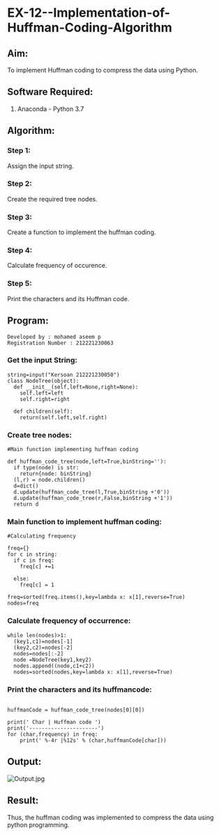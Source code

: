 # EX-12--Implementation-of-Huffman-Coding-Algorithm
## Aim:
To implement Huffman coding to compress the data using Python.

## Software Required:
1. Anaconda - Python 3.7

## Algorithm:
### Step 1: 
Assign the input string.
### Step 2:
Create the required tree nodes.
### Step 3:
Create a function to implement the huffman coding.
### Step 4:
Calculate frequency of occurence.
### Step 5:
Print the characters and its Huffman code.
## Program:
~~~
Developed by : mohamed aseem p
Registration Number : 212221230063
~~~
### Get the input String:
~~~
string=input("Kersoan 212221230050")
class NodeTree(object):
  def __init__(self,left=None,right=None):
    self.left=left
    self.right=right
    
  def children(self):
    return(self.left,self.right)
~~~        
### Create tree nodes:
~~~
#Main function implementing huffman coding

def huffman_code_tree(node,left=True,binString=''):
  if type(node) is str:
    return{node: binString}
  (l,r) = node.children()
  d=dict()
  d.update(huffman_code_tree(l,True,binString +'0'))
  d.update(huffman_code_tree(r,False,binString +'1'))
  return d
~~~    
### Main function to implement huffman coding:
~~~
#Calculating frequency

freq={}
for c in string:
  if c in freq:
    freq[c] +=1
  
  else:
    freq[c] = 1

freq=sorted(freq.items(),key=lambda x: x[1],reverse=True)
nodes=freq
~~~
### Calculate frequency of occurrence:
~~~
while len(nodes)>1:
  (key1,c1)=nodes[-1]
  (key2,c2)=nodes[-2]
  nodes=nodes[:-2]
  node =NodeTree(key1,key2)
  nodes.append((node,c1+c2))
  nodes=sorted(nodes,key=lambda x: x[1],reverse=True)
~~~    
### Print the characters and its huffmancode:
~~~

huffmanCode = huffman_code_tree(nodes[0][0])

print(' Char | Huffman code ')
print('----------------------')
for (char,frequency) in freq:
    print(' %-4r |%12s' % (char,huffmanCode[char]))
~~~
## Output:
![Output.jpg](Output.jpg)




## Result:

Thus, the huffman coding was implemented to compress the data using python programming.

